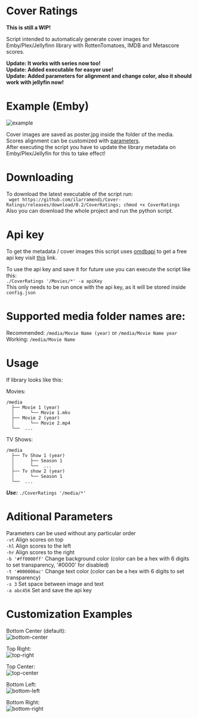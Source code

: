 # Cover Ratings
**This is still a WIP!**

Script intended to automaticaly generate cover images for Emby/Plex/Jellyfinn library with RottenTomatoes, IMDB and Metascore scores.

**Update: It works with series now too!**  
**Update: Added executable for easyer use!**  
**Update: Added parameters for alignment and change color, also it should work with jellyfin now!**

# Example (Emby)
![example](https://user-images.githubusercontent.com/30437204/111736686-17595a80-885d-11eb-9884-bfba192114d8.png)


Cover images are saved as poster.jpg inside the folder of the media.  
Scores alignment can be customized with [parameters](#aditional-parameters).  
After executing the script you have to update the library metadata on Emby/Plex/Jellyfin for this to take effect!

# Downloading
To download the latest executable of the script run:  
``` wget https://github.com/ilarramendi/Cover-Ratings/releases/download/0.2/CoverRatings; chmod +x CoverRatings```  
Also you can download the whole project and run the python script.


# Api key
To get the metadata / cover images this script uses [omdbapi](http://www.omdbapi.com/) to get a free api key visit [this](http://www.omdbapi.com/apikey.aspx) link.

To use the api key and save it for future use you can execute the script like this:  
 ```./CoverRatings '/Movies/*' -a apiKey```  
This only needs to be run once with the api key, as it will be stored inside ```config.json```

# Supported media folder names are:
Recommended: ```/media/Movie Name (year)``` or ```/media/Movie Name year```  
Working: ```/media/Movie Name```

# Usage
If library looks like this:

Movies:
```
/media
  ├── Movie 1 (year)
  │      └── Movie 1.mkv
  ├── Movie 2 (year)
  │      └── Movie 2.mp4 
  └──  ...

```  
TV Shows:
```
/media
  ├── Tv Show 1 (year)
  │      ├── Season 1
  │      └──  ...
  ├── Tv show 2 (year)
  │      └── Season 1
  └──  ...
```
***Use:*** ```./CoverRatings '/media/*'```

# Aditional Parameters
Parameters can be used without any particular order  
```-vt``` Align scores on top  
```-hl``` Align scores to the left   
```-hr``` Align scores to the right  
```-b '#ff0000ff'``` Change background color (color can be a hex with 6 digits to set transparency, '#0000' for disabled)  
```-t '#000000ac'``` Change text color (color can be a hex with 6 digits to set transparency)  
```-s 3``` Set space between image and text  
```-a abc456``` Set and save the api key

# Customization Examples
Bottom Center (default):  
![bottom-center](https://user-images.githubusercontent.com/30437204/111842780-bf633800-88de-11eb-9de3-4f10bf4a7c50.png)

Top Right:  
![top-right](https://user-images.githubusercontent.com/30437204/111842790-c427ec00-88de-11eb-9b4d-28ccbb221686.png)

Top Center:  
![top-center](https://user-images.githubusercontent.com/30437204/111842806-cab66380-88de-11eb-9184-a85ab43837ff.png)

Bottom Left:  
![bottom-left](https://user-images.githubusercontent.com/30437204/111842814-cd18bd80-88de-11eb-9731-16d1f30dafa0.png)

Bottom Right:  
![bottom-right](https://user-images.githubusercontent.com/30437204/111842847-de61ca00-88de-11eb-9a74-1a70dd939645.png)  
